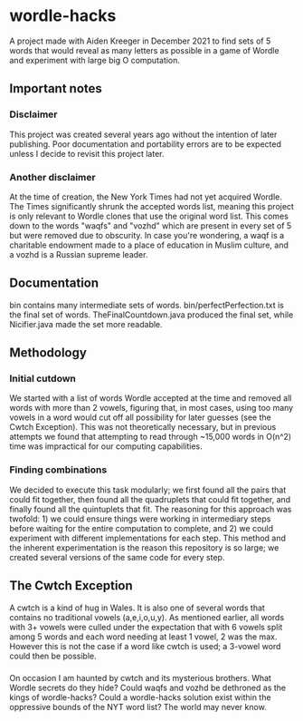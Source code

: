 # wordle-hacks

A project made with Aiden Kreeger in December 2021 to find sets of 5 words that would reveal as many letters as possible in a game of Wordle and experiment with large big O computation.

## Important notes

### Disclaimer
This project was created several years ago without the intention of later publishing. Poor documentation and portability errors are to be expected unless I decide to revisit this project later.

### Another disclaimer
At the time of creation, the New York Times had not yet acquired Wordle. The Times significantly shrunk the accepted words list, meaning this project is only relevant to Wordle clones that use the original word list. This comes down to the words "waqfs" and "vozhd" which are present in every set of 5 but were removed due to obscurity. In case you're wondering, a waqf is a charitable endowment made to a place of education in Muslim culture, and a vozhd is a Russian supreme leader.

## Documentation

bin contains many intermediate sets of words. bin/perfectPerfection.txt is the final set of words. TheFinalCountdown.java produced the final set, while Nicifier.java made the set more readable. 

## Methodology

### Initial cutdown
We started with a list of words Wordle accepted at the time and removed all words with more than 2 vowels, figuring that, in most cases, using too many vowels in a word would cut off all possibility for later guesses (see the Cwtch Exception). This was not theoretically necessary, but in previous attempts we found that attempting to read through ~15,000 words in O(n^2) time was impractical for our computing capabilities.

### Finding combinations
We decided to execute this task modularly; we first found all the pairs that could fit together, then found all the quadruplets that could fit together, and finally found all the quintuplets that fit. The reasoning for this approach was twofold: 1) we could ensure things were working in intermediary steps before waiting for the entire computation to complete, and 2) we could experiment with different implementations for each step. This method and the inherent experimentation is the reason this repository is so large; we created several versions of the same code for every step. 

## The Cwtch Exception

A cwtch is a kind of hug in Wales. It is also one of several words that contains no traditional vowels (a,e,i,o,u,y). As mentioned earlier, all words with 3+ vowels were culled under the expectation that with 6 vowels split among 5 words and each word needing at least 1 vowel, 2 was the max. However this is not the case if a word like cwtch is used; a 3-vowel word could then be possible. 

###

On occasion I am haunted by cwtch and its mysterious brothers. What Wordle secrets do they hide? Could waqfs and vozhd be dethroned as the kings of wordle-hacks? Could a wordle-hacks solution exist within the oppressive bounds of the NYT word list? The world may never know. 
